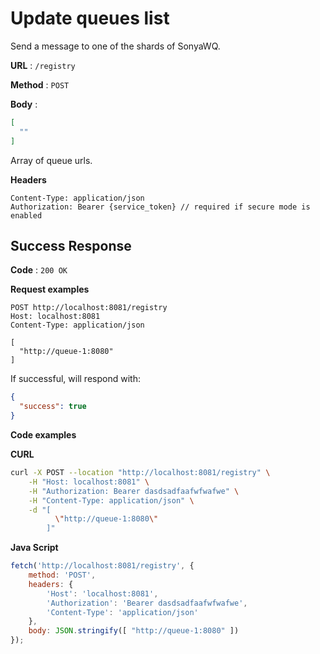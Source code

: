 # Update queues list

Send a message to one of the shards of SonyaWQ.

**URL** : `/registry`

**Method** : `POST`

**Body** : 
```json
[
  ""
]
```
Array of queue urls.

**Headers**
```text
Content-Type: application/json
Authorization: Bearer {service_token} // required if secure mode is enabled
```

## Success Response

**Code** : `200 OK`

**Request examples**

```http request
POST http://localhost:8081/registry
Host: localhost:8081
Content-Type: application/json

[
  "http://queue-1:8080"
]
```

If successful, will respond with:

```json
{
  "success": true
}
```

**Code examples**

**CURL**
```bash
curl -X POST --location "http://localhost:8081/registry" \
    -H "Host: localhost:8081" \
    -H "Authorization: Bearer dasdsadfaafwfwafwe" \
    -H "Content-Type: application/json" \
    -d "[
          \"http://queue-1:8080\"
        ]"
```

**Java Script**
```js
fetch('http://localhost:8081/registry', {
    method: 'POST',
    headers: {
        'Host': 'localhost:8081',
        'Authorization': 'Bearer dasdsadfaafwfwafwe',
        'Content-Type': 'application/json'
    },
    body: JSON.stringify([ "http://queue-1:8080" ])
});

```
